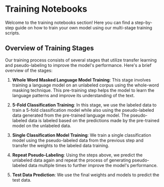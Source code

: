 # Training Notebooks

Welcome to the training notebooks section! Here you can find a step-by-step guide on how to train your own model using our multi-stage training scripts. 

## Overview of Training Stages
Our training process consists of several stages that utilize transfer learning and pseudo-labeling to improve the model's performance. Here's a brief overview of the stages:

1. **Whole Word Masked Language Model Training**: This stage involves training a language model on an unlabeled corpus using the whole-word masking technique. This pre-training step helps the model to learn the language patterns and improve its understanding of the text.

2. **5-Fold Classification Training**: In this stage, we use the labeled data to train a 5-fold classification model while also using the pseudo-labeled data generated from the pre-trained language model. The pseudo-labeled data is labeled based on the predictions made by the pre-trained model on the unlabeled data.

3. **Single Classification Model Training**: We train a single classification model using the pseudo-labeled data from the previous step and transfer the weights to the labeled data training.

4. **Repeat Pseudo-Labeling**: Using the steps above, we predict the unlabeled data again and repeat the process of generating pseudo-labeled data multiple times to further improve the model's performance.

5. **Test Data Prediction**: We use the final weights and models to predict the test data.
